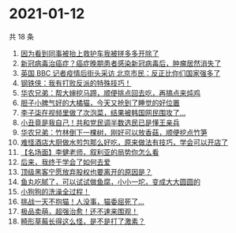 # 2021-01-12

共 18 条

<!-- BEGIN ZHIHUVIDEO -->
<!-- 最后更新时间 Tue Jan 12 2021 08:37:49 GMT+0800 (CST) -->
1. [因为看到同事被抬上救护车我被拼多多开除了](https://www.zhihu.com/zvideo/1331729488393428992)
1. [新冠病毒治癌症？癌症晚期患者感染新冠病毒后，肿瘤居然消失了](https://www.zhihu.com/zvideo/1332081139423318016)
1. [英国 BBC 记者疫情后街头采访 北京市民：反正比你们国家强多了](https://www.zhihu.com/zvideo/1331991300497850368)
1. [钢铁侠：我有打败反派的特殊技巧！](https://www.zhihu.com/zvideo/1331992120266723328)
1. [华农兄弟：帮大婶挖马蹄，顺便挑点回去吃，再搞点来炖鸡](https://www.zhihu.com/zvideo/1331355788288352256)
1. [胆子小脾气好的大橘猫，今天又抢到了睡觉的好位置](https://www.zhihu.com/zvideo/1331902812763009024)
1. [李子柒在视频里做了次泡菜，结果被韩国网民围攻了…](https://www.zhihu.com/zvideo/1332041072239542272)
1. [小丑竟是我自己！共和党民调半数选民已是懂王亲兵](https://www.zhihu.com/zvideo/1331990903997808640)
1. [华农兄弟：竹林倒下一棵树，刚好可以放香菇，顺便挖点竹笋](https://www.zhihu.com/zvideo/1330608489652101120)
1. [难怪酒店大厨做水煎包那么好吃，原来做法有技巧，学会可以开店了](https://www.zhihu.com/zvideo/1331923890206633984)
1. [【名场面】李健老师，叙利亚的局势你怎么看](https://www.zhihu.com/zvideo/1329882067355283456)
1. [后来，我终于学会了如何去爱](https://www.zhihu.com/zvideo/1332034599702773760)
1. [顶级黑客宁愿放弃股权也要离开的原因是？](https://www.zhihu.com/zvideo/1332032427338625024)
1. [鱼丸吃腻了，可以试试做鱼腐，小小一坨，变成大大圆圆的](https://www.zhihu.com/zvideo/1331632048671100928)
1. [小狗狗的洗澡全过程！](https://www.zhihu.com/zvideo/1331923413271773184)
1. [挑战一天不抱猫！人没事，猫委屈死了…](https://www.zhihu.com/zvideo/1332042843246645248)
1. [极品卖萌，超强治愈！还不速来围观！](https://www.zhihu.com/zvideo/1331973676691492864)
1. [畸形草莓长得这么怪，是不是打了激素？](https://www.zhihu.com/zvideo/1330170996448780288)
<!-- END ZHIHUVIDEO -->
